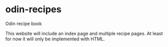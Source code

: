 # odin-recipes
Odin recipe book

This website will include an index page and multiple recipe pages.
At least for now it will only be implemented with HTML.